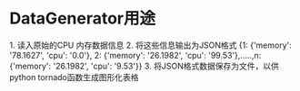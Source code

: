 <h1>DataGenerator用途</h1>
1. 读入原始的CPU 内存数据信息
2. 将这些信息输出为JSON格式
   {1: {'memory': '78.1627', 'cpu': '0.0'}, 2: {'memory': '26.1982', 'cpu': '99.53'},.....,n: {'memory': '26.1982', 'cpu': '9.53'}}
3. 将JSON格式数据保存为文件，以供python tornado函数生成图形化表格